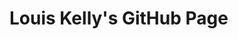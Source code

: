 <!-- [![Website](https://img.shields.io/website?label=louiskelly.uk&style=for-the-badge&url=https://louiskelly.uk)](https://louiskelly.uk/) -->
# Louis Kelly's GitHub Page
